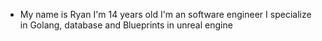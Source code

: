 - My name is Ryan
I'm 14 years old
I'm an software engineer
I specialize in Golang, database and Blueprints in unreal engine
